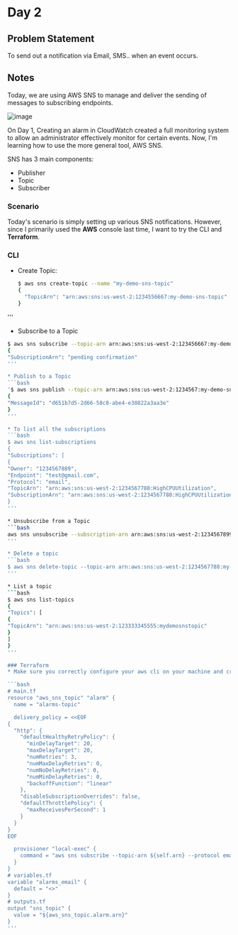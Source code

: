 # Day 2

## Problem Statement
To send out a notification via Email, SMS.. when an event occurs.

## Notes
Today, we are using AWS SNS to manage and deliver the sending of messages to subscribing endpoints.

![image](https://github.com/user-attachments/assets/7db783d4-34af-4339-bb2b-01f7c65481e8)

On Day 1, Creating an alarm in CloudWatch created a full monitoring system to allow an administrator effectively monitor for certain events. Now, I'm learning how to use the more general tool, AWS SNS.

SNS has 3 main components:
* Publisher
* Topic
* Subscriber

### Scenario
Today's scenario is simply setting up various SNS notifications. However, since I primarily used the **AWS** console last time, I want to try the CLI and **Terraform**.

### CLI
* Create Topic:
  ```bash
  $ aws sns create-topic --name "my-demo-sns-topic"
  {
    "TopicArn": "arn:aws:sns:us-west-2:1234556667:my-demo-sns-topic"
  }
'''
  
* Subscribe to a Topic
```bash
$ aws sns subscribe --topic-arn arn:aws:sns:us-west-2:123456667:my-demo-sns-topic --protocol email --notification-endpoint test@gmail.com
{
"SubscriptionArn": "pending confirmation"
'''

* Publish to a Topic
```bash
'$ aws sns publish --topic-arn arn:aws:sns:us-west-2:1234567:my-demo-sns-topic --message "hello from sns"
{
"MessageId": "d651b7d5-2d66-58c8-abe4-e30822a3aa3e"
}
'''

* To list all the subscriptions
```bash
$ aws sns list-subscriptions
{
"Subscriptions": [
{
"Owner": "1234567889",
"Endpoint": "test@gmail.com",
"Protocol": "email",
"TopicArn": "arn:aws:sns:us-west-2:1234567788:HighCPUUtilization",
"SubscriptionArn": "arn:aws:sns:us-west-2:1234567788:HighCPUUtilization:a28e2be8-40cd-4f8b-83d9-33b2c858749d"
}
'''

* Unsubscribe from a Topic
```bash
aws sns unsubscribe --subscription-arn arn:aws:sns:us-west-2:1234567899:my-demo-sns-topic:f28124be-850b-4a2e-8d3e-a3dc4f7cca1a
'''

* Delete a topic
```bash
$ aws sns delete-topic --topic-arn arn:aws:sns:us-west-2:1234567788:my-demo-sns-topic
'''

* List a topic
```bash
$ aws sns list-topics
{
"Topics": [
{
"TopicArn": "arn:aws:sns:us-west-2:123333345555:mydemosnstopic"
}
]
}
'''

### Terraform
* Make sure you correctly configure your aws cli on your machine and create an IAM user with sufficient privileges.

```bash
# main.tf
resource "aws_sns_topic" "alarm" {
  name = "alarms-topic"

  delivery_policy = <<EOF
{
  "http": {
    "defaultHealthyRetryPolicy": {
      "minDelayTarget": 20,
      "maxDelayTarget": 20,
      "numRetries": 3,
      "numMaxDelayRetries": 0,
      "numNoDelayRetries": 0,
      "numMinDelayRetries": 0,
      "backoffFunction": "linear"
    },
    "disableSubscriptionOverrides": false,
    "defaultThrottlePolicy": {
      "maxReceivesPerSecond": 1
    }
  }
}
EOF

  provisioner "local-exec" {
    command = "aws sns subscribe --topic-arn ${self.arn} --protocol email --notification-endpoint ${var.alarms_email}"
  }
}
# variables.tf
variable "alarms_email" {
  default = "<>"
}
# outputs.tf
output "sns_topic" {
  value = "${aws_sns_topic.alarm.arn}"
}
'''
